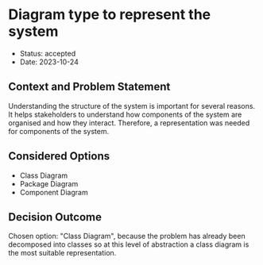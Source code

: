 # Diagram type to represent the system

* Status: accepted
* Date: 2023-10-24

## Context and Problem Statement

Understanding the structure of the system is important for several reasons. It helps stakeholders to understand how components of the system are organised and how they interact. Therefore, a representation was needed for components of the system.

## Considered Options

* Class Diagram
* Package Diagram
* Component Diagram

## Decision Outcome

Chosen option: "Class Diagram", because the problem has already been decomposed into classes so at this level of abstraction a class diagram is the most suitable representation.
